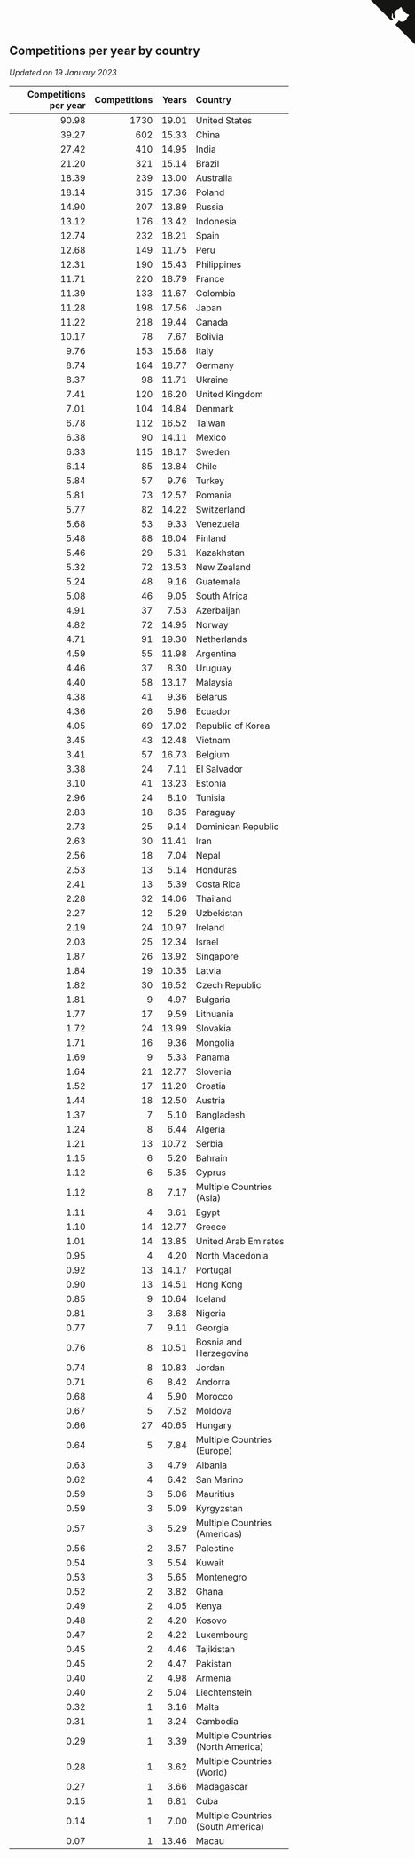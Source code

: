 ## Competitions per year by country

*Updated on 19 January 2023*

| Competitions per year | Competitions | Years | Country |
| ---: | ---: | ---: | :--- |
| 90.98 | 1730 | 19.01 | United States |
| 39.27 | 602 | 15.33 | China |
| 27.42 | 410 | 14.95 | India |
| 21.20 | 321 | 15.14 | Brazil |
| 18.39 | 239 | 13.00 | Australia |
| 18.14 | 315 | 17.36 | Poland |
| 14.90 | 207 | 13.89 | Russia |
| 13.12 | 176 | 13.42 | Indonesia |
| 12.74 | 232 | 18.21 | Spain |
| 12.68 | 149 | 11.75 | Peru |
| 12.31 | 190 | 15.43 | Philippines |
| 11.71 | 220 | 18.79 | France |
| 11.39 | 133 | 11.67 | Colombia |
| 11.28 | 198 | 17.56 | Japan |
| 11.22 | 218 | 19.44 | Canada |
| 10.17 | 78 | 7.67 | Bolivia |
| 9.76 | 153 | 15.68 | Italy |
| 8.74 | 164 | 18.77 | Germany |
| 8.37 | 98 | 11.71 | Ukraine |
| 7.41 | 120 | 16.20 | United Kingdom |
| 7.01 | 104 | 14.84 | Denmark |
| 6.78 | 112 | 16.52 | Taiwan |
| 6.38 | 90 | 14.11 | Mexico |
| 6.33 | 115 | 18.17 | Sweden |
| 6.14 | 85 | 13.84 | Chile |
| 5.84 | 57 | 9.76 | Turkey |
| 5.81 | 73 | 12.57 | Romania |
| 5.77 | 82 | 14.22 | Switzerland |
| 5.68 | 53 | 9.33 | Venezuela |
| 5.48 | 88 | 16.04 | Finland |
| 5.46 | 29 | 5.31 | Kazakhstan |
| 5.32 | 72 | 13.53 | New Zealand |
| 5.24 | 48 | 9.16 | Guatemala |
| 5.08 | 46 | 9.05 | South Africa |
| 4.91 | 37 | 7.53 | Azerbaijan |
| 4.82 | 72 | 14.95 | Norway |
| 4.71 | 91 | 19.30 | Netherlands |
| 4.59 | 55 | 11.98 | Argentina |
| 4.46 | 37 | 8.30 | Uruguay |
| 4.40 | 58 | 13.17 | Malaysia |
| 4.38 | 41 | 9.36 | Belarus |
| 4.36 | 26 | 5.96 | Ecuador |
| 4.05 | 69 | 17.02 | Republic of Korea |
| 3.45 | 43 | 12.48 | Vietnam |
| 3.41 | 57 | 16.73 | Belgium |
| 3.38 | 24 | 7.11 | El Salvador |
| 3.10 | 41 | 13.23 | Estonia |
| 2.96 | 24 | 8.10 | Tunisia |
| 2.83 | 18 | 6.35 | Paraguay |
| 2.73 | 25 | 9.14 | Dominican Republic |
| 2.63 | 30 | 11.41 | Iran |
| 2.56 | 18 | 7.04 | Nepal |
| 2.53 | 13 | 5.14 | Honduras |
| 2.41 | 13 | 5.39 | Costa Rica |
| 2.28 | 32 | 14.06 | Thailand |
| 2.27 | 12 | 5.29 | Uzbekistan |
| 2.19 | 24 | 10.97 | Ireland |
| 2.03 | 25 | 12.34 | Israel |
| 1.87 | 26 | 13.92 | Singapore |
| 1.84 | 19 | 10.35 | Latvia |
| 1.82 | 30 | 16.52 | Czech Republic |
| 1.81 | 9 | 4.97 | Bulgaria |
| 1.77 | 17 | 9.59 | Lithuania |
| 1.72 | 24 | 13.99 | Slovakia |
| 1.71 | 16 | 9.36 | Mongolia |
| 1.69 | 9 | 5.33 | Panama |
| 1.64 | 21 | 12.77 | Slovenia |
| 1.52 | 17 | 11.20 | Croatia |
| 1.44 | 18 | 12.50 | Austria |
| 1.37 | 7 | 5.10 | Bangladesh |
| 1.24 | 8 | 6.44 | Algeria |
| 1.21 | 13 | 10.72 | Serbia |
| 1.15 | 6 | 5.20 | Bahrain |
| 1.12 | 6 | 5.35 | Cyprus |
| 1.12 | 8 | 7.17 | Multiple Countries (Asia) |
| 1.11 | 4 | 3.61 | Egypt |
| 1.10 | 14 | 12.77 | Greece |
| 1.01 | 14 | 13.85 | United Arab Emirates |
| 0.95 | 4 | 4.20 | North Macedonia |
| 0.92 | 13 | 14.17 | Portugal |
| 0.90 | 13 | 14.51 | Hong Kong |
| 0.85 | 9 | 10.64 | Iceland |
| 0.81 | 3 | 3.68 | Nigeria |
| 0.77 | 7 | 9.11 | Georgia |
| 0.76 | 8 | 10.51 | Bosnia and Herzegovina |
| 0.74 | 8 | 10.83 | Jordan |
| 0.71 | 6 | 8.42 | Andorra |
| 0.68 | 4 | 5.90 | Morocco |
| 0.67 | 5 | 7.52 | Moldova |
| 0.66 | 27 | 40.65 | Hungary |
| 0.64 | 5 | 7.84 | Multiple Countries (Europe) |
| 0.63 | 3 | 4.79 | Albania |
| 0.62 | 4 | 6.42 | San Marino |
| 0.59 | 3 | 5.06 | Mauritius |
| 0.59 | 3 | 5.09 | Kyrgyzstan |
| 0.57 | 3 | 5.29 | Multiple Countries (Americas) |
| 0.56 | 2 | 3.57 | Palestine |
| 0.54 | 3 | 5.54 | Kuwait |
| 0.53 | 3 | 5.65 | Montenegro |
| 0.52 | 2 | 3.82 | Ghana |
| 0.49 | 2 | 4.05 | Kenya |
| 0.48 | 2 | 4.20 | Kosovo |
| 0.47 | 2 | 4.22 | Luxembourg |
| 0.45 | 2 | 4.46 | Tajikistan |
| 0.45 | 2 | 4.47 | Pakistan |
| 0.40 | 2 | 4.98 | Armenia |
| 0.40 | 2 | 5.04 | Liechtenstein |
| 0.32 | 1 | 3.16 | Malta |
| 0.31 | 1 | 3.24 | Cambodia |
| 0.29 | 1 | 3.39 | Multiple Countries (North America) |
| 0.28 | 1 | 3.62 | Multiple Countries (World) |
| 0.27 | 1 | 3.66 | Madagascar |
| 0.15 | 1 | 6.81 | Cuba |
| 0.14 | 1 | 7.00 | Multiple Countries (South America) |
| 0.07 | 1 | 13.46 | Macau |


<a href="https://github.com/JustinTimeCuber/wca_statistics" class="github-corner" aria-label="View source on Github"><svg width="80" height="80" viewBox="0 0 250 250" style="fill:#151513; color:#fff; position: absolute; top: 0; border: 0; right: 0;" aria-hidden="true"><path d="M0,0 L115,115 L130,115 L142,142 L250,250 L250,0 Z"></path><path d="M128.3,109.0 C113.8,99.7 119.0,89.6 119.0,89.6 C122.0,82.7 120.5,78.6 120.5,78.6 C119.2,72.0 123.4,76.3 123.4,76.3 C127.3,80.9 125.5,87.3 125.5,87.3 C122.9,97.6 130.6,101.9 134.4,103.2" fill="currentColor" style="transform-origin: 130px 106px;" class="octo-arm"></path><path d="M115.0,115.0 C114.9,115.1 118.7,116.5 119.8,115.4 L133.7,101.6 C136.9,99.2 139.9,98.4 142.2,98.6 C133.8,88.0 127.5,74.4 143.8,58.0 C148.5,53.4 154.0,51.2 159.7,51.0 C160.3,49.4 163.2,43.6 171.4,40.1 C171.4,40.1 176.1,42.5 178.8,56.2 C183.1,58.6 187.2,61.8 190.9,65.4 C194.5,69.0 197.7,73.2 200.1,77.6 C213.8,80.2 216.3,84.9 216.3,84.9 C212.7,93.1 206.9,96.0 205.4,96.6 C205.1,102.4 203.0,107.8 198.3,112.5 C181.9,128.9 168.3,122.5 157.7,114.1 C157.9,116.9 156.7,120.9 152.7,124.9 L141.0,136.5 C139.8,137.7 141.6,141.9 141.8,141.8 Z" fill="currentColor" class="octo-body"></path></svg></a><style>.github-corner:hover .octo-arm{animation:octocat-wave 560ms ease-in-out}@keyframes octocat-wave{0%,100%{transform:rotate(0)}20%,60%{transform:rotate(-25deg)}40%,80%{transform:rotate(10deg)}}@media (max-width:500px){.github-corner:hover .octo-arm{animation:none}.github-corner .octo-arm{animation:octocat-wave 560ms ease-in-out}}</style>
